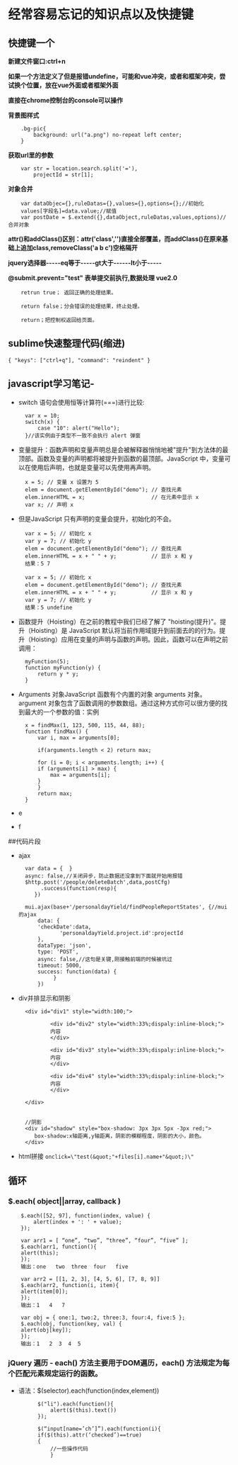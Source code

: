 # 经常容易忘记的知识点以及快捷键 #

## 快捷键一个 ##

**新建文件窗口:ctrl+n**

**如果一个方法定义了但是报错undefine，可能和vue冲突，或者和框架冲突，尝试换个位置，放在vue外面或者框架外面**

**直接在chrome控制台的console可以操作**

**背景图样式**

		.bg-pic{
			background: url("a.png") no-repeat left center;
		}

**获取url里的参数**

		var str = location.search.split('='),
		    projectId = str[1];

**对象合并**

		var dataObjec={},ruleDatas={},values={},options={};//初始化
		values[字段名]=data.value;//赋值
		var postDate = $.extend({},dataObject,ruleDatas,values,options)//合并对象

**attr()和addClass()区别：attr('class','')直接全部覆盖，而addClass()在原来基础上追加class,removeClass('a b c')空格隔开**

**jquery选择器-----eq等于-----gt大于------lt小于-----**

**@submit.prevent="test" 表单提交前执行,数据处理 vue2.0**

		retrun true； 返回正确的处理结果。

		return false；分会错误的处理结果，终止处理。

		return；把控制权返回给页面。

## sublime快速整理代码(缩进) ##
	{ "keys": ["ctrl+q"], "command": "reindent" }

## javascript学习笔记- ##

- switch 语句会使用恒等计算符(===)进行比较:

		var x = 10;
		switch(x) {
		    case "10": alert("Hello");
		}//该实例由于类型不一致不会执行 alert 弹窗

- 变量提升：函数声明和变量声明总是会被解释器悄悄地被"提升"到方法体的最顶部。函数及变量的声明都将被提升到函数的最顶部。JavaScript 中，变量可以在使用后声明，也就是变量可以先使用再声明。

		x = 5; // 变量 x 设置为 5		
		elem = document.getElementById("demo"); // 查找元素 
		elem.innerHTML = x;                     // 在元素中显示 x		
		var x; // 声明 x
- 但是JavaScript 只有声明的变量会提升，初始化的不会。

		var x = 5; // 初始化 x
		var y = 7; // 初始化 y
		elem = document.getElementById("demo"); // 查找元素 
		elem.innerHTML = x + " " + y;           // 显示 x 和 y
		结果：5 7

		var x = 5; // 初始化 x
		elem = document.getElementById("demo"); // 查找元素 
		elem.innerHTML = x + " " + y;           // 显示 x 和 y
		var y = 7; // 初始化 y
		结果：5 undefine
- 函数提升（Hoisting）在之前的教程中我们已经了解了 "hoisting(提升)"。提升（Hoisting）是 JavaScript 默认将当前作用域提升到前面去的的行为。提升（Hoisting）应用在变量的声明与函数的声明。因此，函数可以在声明之前调用：

		myFunction(5);
		function myFunction(y) {
		    return y * y;
		}
- Arguments 对象JavaScript 函数有个内置的对象 arguments 对象。argument 对象包含了函数调用的参数数组。通过这种方式你可以很方便的找到最大的一个参数的值：实例

		x = findMax(1, 123, 500, 115, 44, 88); 
		function findMax() {
		    var i, max = arguments[0];

		    if(arguments.length < 2) return max;

		    for (i = 0; i < arguments.length; i++) {
			if (arguments[i] > max) {
			    max = arguments[i];
			}
		    }
		    return max;
		}
- e
- f

##代码片段
- ajax

		var data = {  }
		async: false,//关闭异步，防止数据还没拿到下面就开始用报错
		$http.post('/people/deleteBatch',data,postCfg)
             .success(function(resp){
           })

		mui.ajax(base+'/personaldayYield/findPeopleReportStates', {//mui的ajax
			data: {
			'checkDate':data,
	               'personaldayYield.project.id':projectId
			},
			dataType: 'json',
			type: 'POST',
			async: false,//这句是关键,刚接触前端的时候被坑过
			timeout: 5000,
			success: function(data) {  
                 }
            })
- div并排显示和阴影
 		
		<div id="div1" style="width:100;">
	
		        <div id="div2" style="width:33%;dispaly:inline-block;">
				内容
				</div>
		
				<div id="div3" style="width:33%;dispaly:inline-block;">
				内容
				</div>
		
				<div id="div4" style="width:33%;dispaly:inline-block;">
				内容
				</div>

		</div>


		//阴影
		<div id="shadow" style="box-shadow: 3px 3px 5px -3px red;">
		   box-shadow:x轴距离,y轴距离，阴影的模糊程度，阴影的大小，颜色。
		</div>
- html拼接
 `onclick=\"test(&quot;"+files[i].name+"&quot;)\"`

## 循环 ##
### $.each( object||array, callback ) ###


	    $.each([52, 97], function(index, value) {
	        alert(index + ': ' + value);
	    });
		
		var arr1 = [ “one”, “two”, “three”, “four”, “five” ];
		$.each(arr1, function(){
		alert(this);
		});
		输出：one   two  three  four   five
	
		var arr2 = [[1, 2, 3], [4, 5, 6], [7, 8, 9]]
		$.each(arr2, function(i, item){
		alert(item[0]);
		});
		输出：1   4   7
	
		var obj = { one:1, two:2, three:3, four:4, five:5 };
		$.each(obj, function(key, val) {
		alert(obj[key]);
		});
		输出：1   2  3  4  5


### jQuery 遍历 - each() 方法主要用于DOM遍历，each() 方法规定为每个匹配元素规定运行的函数。  ###

* 语法：$(selector).each(function(index,element))

		    $("li").each(function(){
		        alert($(this).text())
		    });

			$(“input[name=’ch’]”).each(function(i){
			if($(this).attr(‘checked’)==true)
			{
				//一些操作代码
				}
